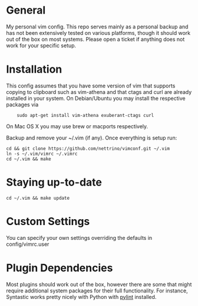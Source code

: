 General
=======

My personal vim config. This repo serves mainly as a personal backup and has
not been extensively tested on various platforms, though it should work out
of the box on most systems. Please open a ticket if anything does not work
for your specific setup.

Installation
============

This config assumes that you have some version of vim that supports copying
to clipboard such as vim-athena and that ctags and curl are already installed 
in your system. On Debian/Ubuntu you may install the respective packages via

    	sudo apt-get install vim-athena exuberant-ctags curl

On Mac OS X you may use brew or macports respectively.


Backup and remove your ~/.vim (if any). Once everything is setup run:
    
    cd && git clone https://github.com/nettrino/vimconf.git ~/.vim
    ln -s ~/.vim/vimrc ~/.vimrc
    cd ~/.vim && make

Staying up-to-date
==================
    
    cd ~/.vim && make update

Custom Settings
===============

You can specify your own settings overriding the defaults in config/vimrc.user

Plugin Dependencies
===================

Most plugins should work out of the box, however there are some that might require
additional system packages for their full functionality. For instance, Syntastic
works pretty nicely with Python with <a href="https://www.pylint.org/#install" target="_blank">pylint</a> installed.
